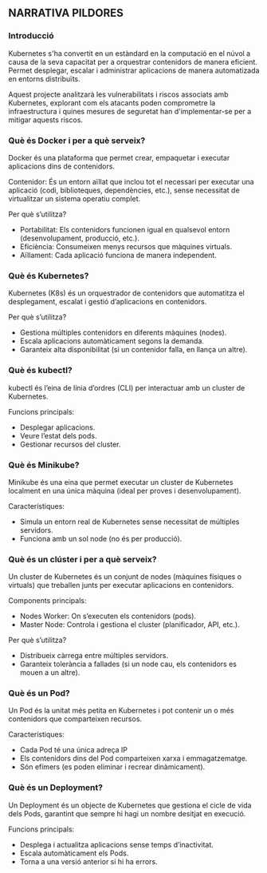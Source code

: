 ## NARRATIVA PILDORES
### Introducció
Kubernetes s'ha convertit en un estàndard en la computació en el núvol a causa de la seva capacitat per a orquestrar contenidors de manera eficient. Permet desplegar, escalar i administrar aplicacions de manera automatizada en entorns distribuïts.

Aquest projecte analitzarà les vulnerabilitats i riscos associats amb Kubernetes, explorant com els atacants poden comprometre la infraestructura i quines mesures de seguretat han d'implementar-se per a mitigar aquests riscos. 

### Què és Docker i per a què serveix?
Docker és una plataforma que permet crear, empaquetar i executar aplicacions dins de contenidors.

Contenidor: És un entorn aïllat que inclou tot el necessari per executar una aplicació (codi, biblioteques, dependències, etc.), sense necessitat de virtualitzar un sistema operatiu complet.

Per què s’utilitza?

  - Portabilitat: Els contenidors funcionen igual en qualsevol entorn (desenvolupament, producció, etc.).
  - Eficiència: Consumeixen menys recursos que màquines virtuals.
  - Aïllament: Cada aplicació funciona de manera independent.

### Què és Kubernetes?
Kubernetes (K8s) és un orquestrador de contenidors que automatitza el desplegament, escalat i gestió d’aplicacions en contenidors.

Per què s’utilitza?

  - Gestiona múltiples contenidors en diferents màquines (nodes).
  - Escala aplicacions automàticament segons la demanda.
  - Garanteix alta disponibilitat (si un contenidor falla, en llança un altre).



### Què és kubectl?
kubectl és l’eina de línia d’ordres (CLI) per interactuar amb un cluster de Kubernetes.

Funcions principals:

  - Desplegar aplicacions.
  - Veure l’estat dels pods.
  - Gestionar recursos del cluster.

### Què és Minikube?
Minikube és una eina que permet executar un cluster de Kubernetes localment en una única màquina (ideal per proves i desenvolupament).

Característiques:

  - Simula un entorn real de Kubernetes sense necessitat de múltiples servidors.
  - Funciona amb un sol node (no és per producció).

### Què és un clúster i per a què serveix?
Un cluster de Kubernetes és un conjunt de nodes (màquines físiques o virtuals) que treballen junts per executar aplicacions en contenidors.

Components principals:

  - Nodes Worker: On s’executen els contenidors (pods).
  - Master Node: Controla i gestiona el cluster (planificador, API, etc.).

Per què s’utilitza?

  - Distribueix càrrega entre múltiples servidors.
  - Garanteix tolerància a fallades (si un node cau, els contenidors es mouen a un altre).


### Què és un Pod?
Un Pod és la unitat més petita en Kubernetes i pot contenir un o més contenidors que comparteixen recursos.

Característiques:

  - Cada Pod té una única adreça IP
  - Els contenidors dins del Pod comparteixen xarxa i emmagatzematge.
  - Són efímers (es poden eliminar i recrear dinàmicament).


### Què és un Deployment?
Un Deployment és un objecte de Kubernetes que gestiona el cicle de vida dels Pods, garantint que sempre hi hagi un nombre desitjat en execució.

Funcions principals:

  - Desplega i actualitza aplicacions sense temps d’inactivitat.
  - Escala automàticament els Pods.
  - Torna a una versió anterior si hi ha errors.

